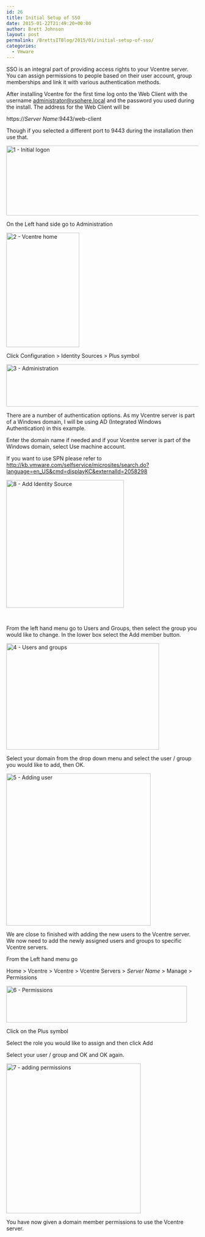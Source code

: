 ```yaml
---
id: 26
title: Initial Setup of SSO
date: 2015-01-22T21:49:20+00:00
author: Brett Johnson
layout: post
permalink: /BrettsITBlog/2015/01/initial-setup-of-sso/
categories:
  - Vmware
---
```

SSO is an integral part of providing access rights to your Vcentre server. You can assign permissions to people based on their user account, group memberships and link it with various authentication methods.

After installing Vcentre for the first time log onto the Web Client with the username administrator@vsphere.local and the password you used during the install. The address for the Web Client will be
  
https://_Server Name_:9443/web-client
  
Though if you selected a different port to 9443 during the installation then use that.

[<img class="alignnone wp-image-28" src="https://sdbrett.com/assets/images/2015/01/1-Initial-logon-300x76.png" alt="1 - Initial logon" width="721" height="183" srcset="https://sdbrett.com/assets/images/2015/01/1-Initial-logon-300x76.png 300w, https://sdbrett.com/assets/images/2015/01/1-Initial-logon.png 733w" sizes="(max-width: 721px) 100vw, 721px" />](https://sdbrett.com/assets/images/2015/01/1-Initial-logon.png)

On the Left hand side go to Administration

[<img class="alignnone size-medium wp-image-29" src="https://sdbrett.com/assets/images/2015/01/2-Vcentre-home-191x300.png" alt="2 - Vcentre home" width="191" height="300" srcset="https://sdbrett.com/assets/images/2015/01/2-Vcentre-home-191x300.png 191w, https://sdbrett.com/assets/images/2015/01/2-Vcentre-home.png 215w" sizes="(max-width: 191px) 100vw, 191px" />](https://sdbrett.com/assets/images/2015/01/2-Vcentre-home.png)

Click Configuration > Identity Sources > Plus symbol

[<img class="alignnone wp-image-30" src="https://sdbrett.com/assets/images/2015/01/3-Administration-300x65.png" alt="3 - Administration" width="512" height="111" srcset="https://sdbrett.com/assets/images/2015/01/3-Administration-300x65.png 300w, https://sdbrett.com/assets/images/2015/01/3-Administration-1024x222.png 1024w, https://sdbrett.com/assets/images/2015/01/3-Administration.png 1188w" sizes="(max-width: 512px) 100vw, 512px" />](https://sdbrett.com/assets/images/2015/01/3-Administration.png)

There are a number of authentication options. As my Vcentre server is part of a Windows domain, I will be using AD (Integrated Windows Authentication) in this example.
  
Enter the domain name if needed and if your Vcentre server is part of the Windows domain, select Use machine account.
  
If you want to use SPN please refer to http://kb.vmware.com/selfservice/microsites/search.do?language=en_US&cmd=displayKC&externalId=2058298

[<img class="alignnone wp-image-38" src="https://sdbrett.com/assets/images/2015/01/8-Add-Identity-Source1-276x300.png" alt="8 - Add Identity Source" width="308" height="335" srcset="https://sdbrett.com/assets/images/2015/01/8-Add-Identity-Source1-276x300.png 276w, https://sdbrett.com/assets/images/2015/01/8-Add-Identity-Source1.png 644w" sizes="(max-width: 308px) 100vw, 308px" />](https://sdbrett.com/assets/images/2015/01/8-Add-Identity-Source1.png)

&nbsp;

From the left hand menu go to Users and Groups, then select the group you would like to change. In the lower box select the Add member button.

[<img class="alignnone wp-image-31" src="https://sdbrett.com/assets/images/2015/01/4-Users-and-groups-300x209.png" alt="4 - Users and groups" width="400" height="279" srcset="https://sdbrett.com/assets/images/2015/01/4-Users-and-groups-300x209.png 300w, https://sdbrett.com/assets/images/2015/01/4-Users-and-groups.png 921w" sizes="(max-width: 400px) 100vw, 400px" />](https://sdbrett.com/assets/images/2015/01/4-Users-and-groups.png)

Select your domain from the drop down menu and select the user / group you would like to add, then OK.

[<img class="alignnone wp-image-32" src="https://sdbrett.com/assets/images/2015/01/5-Adding-user-284x300.png" alt="5 - Adding user" width="378" height="399" srcset="https://sdbrett.com/assets/images/2015/01/5-Adding-user-284x300.png 284w, https://sdbrett.com/assets/images/2015/01/5-Adding-user.png 526w" sizes="(max-width: 378px) 100vw, 378px" />](https://sdbrett.com/assets/images/2015/01/5-Adding-user.png)

We are close to finished with adding the new users to the Vcentre server. We now need to add the newly assigned users and groups to specific Vcentre servers.

From the Left hand menu go

Home > Vcentre > Vcentre > Vcentre Servers > _Server Name_ > Manage > Permissions

[<img class="alignnone wp-image-33" src="https://sdbrett.com/assets/images/2015/01/6-Permissions-300x61.png" alt="6 - Permissions" width="473" height="96" srcset="https://sdbrett.com/assets/images/2015/01/6-Permissions-300x61.png 300w, https://sdbrett.com/assets/images/2015/01/6-Permissions-1024x210.png 1024w, https://sdbrett.com/assets/images/2015/01/6-Permissions.png 1113w" sizes="(max-width: 473px) 100vw, 473px" />](https://sdbrett.com/assets/images/2015/01/6-Permissions.png)

Click on the Plus symbol

Select the role you would like to assign and then click Add
  
Select your user / group and OK and OK again.

[<img class="alignnone wp-image-34" src="https://sdbrett.com/assets/images/2015/01/7-adding-permissions-269x300.png" alt="7 - adding permissions" width="352" height="393" srcset="https://sdbrett.com/assets/images/2015/01/7-adding-permissions-269x300.png 269w, https://sdbrett.com/assets/images/2015/01/7-adding-permissions.png 627w" sizes="(max-width: 352px) 100vw, 352px" />](https://sdbrett.com/assets/images/2015/01/7-adding-permissions.png)

You have now given a domain member permissions to use the Vcentre server.